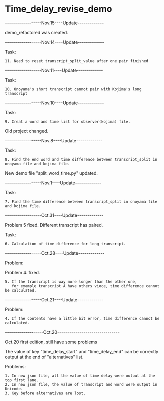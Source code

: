 # Time_delay_revise_demo
------------------Nov.15----Update-------------

demo_refactored was created.

------------------Nov.14----Update-------------

Task:
  
    11. Need to reset transcript_split_value after one pair finished
    
       
------------------Nov.11----Update-------------

Task:
  
    10. Onoyama's short transcript cannot pair with Kojima's long transcript
    
       
------------------Nov.10----Update-------------

Task:

    9. Creat a word and time list for observer(kojima) file.

Old project changed.
    
------------------Nov.8----Update-------------

Task:

    8. Find the end word and time difference between transcript_split in onoyama file and kojima file. 
    
New demo file "split_word_time.py" updated.

------------------Nov.1----Update-------------

Task:

    7. Find the time difference between transcript_split in onoyama file and kojima file. 

------------------Oct.31----Update-------------

Problem 5 fixed. Different transcript has paired.

Task:

    6. Calculation of time difference for long transcript. 

------------------Oct.28----Update-------------

Problem:

Problem 4. fixed. 

    5. If the transcript is way more longer than the other one, 
       for example transcript A have others vioce, time difference cannot be calculated.

------------------Oct.21----Update-------------

Problem:
    
    4. If the contents have a little bit error, time difference cannot be calculated.

-------------------Oct.20-------------------------------

Oct.20 first edition, still have some problems 
  
The value of key "time_delay_start" and "time_delay_end" can be correctly output at the end of "alternatives" list.

Problems:

    1. In new json file, all the value of time delay were output at the top first lane.
    2. In new json file, the value of transcript and word were output in Unicode.
    3. Key before alternatives are lost.

